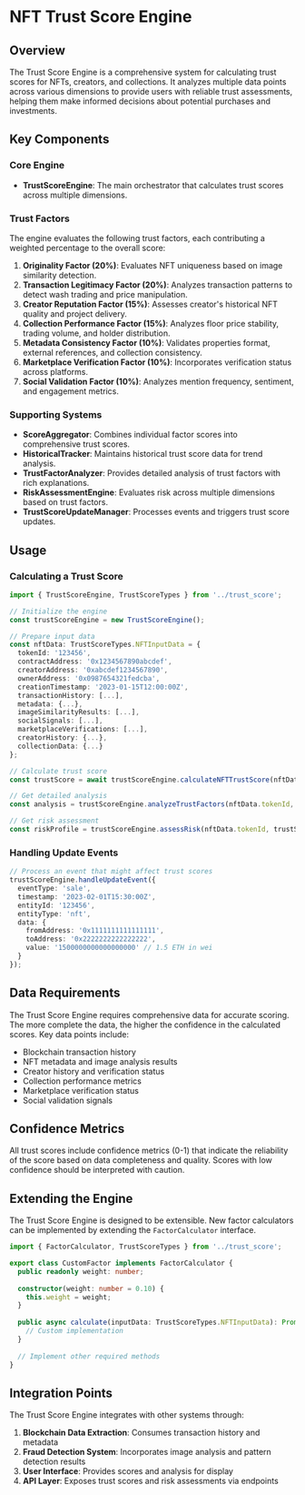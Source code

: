 # NFT Trust Score Engine

## Overview

The Trust Score Engine is a comprehensive system for calculating trust scores for NFTs, creators, and collections. It analyzes multiple data points across various dimensions to provide users with reliable trust assessments, helping them make informed decisions about potential purchases and investments.

## Key Components

### Core Engine

- **TrustScoreEngine**: The main orchestrator that calculates trust scores across multiple dimensions.

### Trust Factors

The engine evaluates the following trust factors, each contributing a weighted percentage to the overall score:

1. **Originality Factor (20%)**: Evaluates NFT uniqueness based on image similarity detection.
2. **Transaction Legitimacy Factor (20%)**: Analyzes transaction patterns to detect wash trading and price manipulation.
3. **Creator Reputation Factor (15%)**: Assesses creator's historical NFT quality and project delivery.
4. **Collection Performance Factor (15%)**: Analyzes floor price stability, trading volume, and holder distribution.
5. **Metadata Consistency Factor (10%)**: Validates properties format, external references, and collection consistency.
6. **Marketplace Verification Factor (10%)**: Incorporates verification status across platforms.
7. **Social Validation Factor (10%)**: Analyzes mention frequency, sentiment, and engagement metrics.

### Supporting Systems

- **ScoreAggregator**: Combines individual factor scores into comprehensive trust scores.
- **HistoricalTracker**: Maintains historical trust score data for trend analysis.
- **TrustFactorAnalyzer**: Provides detailed analysis of trust factors with rich explanations.
- **RiskAssessmentEngine**: Evaluates risk across multiple dimensions based on trust factors.
- **TrustScoreUpdateManager**: Processes events and triggers trust score updates.

## Usage

### Calculating a Trust Score

```typescript
import { TrustScoreEngine, TrustScoreTypes } from '../trust_score';

// Initialize the engine
const trustScoreEngine = new TrustScoreEngine();

// Prepare input data
const nftData: TrustScoreTypes.NFTInputData = {
  tokenId: '123456',
  contractAddress: '0x1234567890abcdef',
  creatorAddress: '0xabcdef1234567890',
  ownerAddress: '0x0987654321fedcba',
  creationTimestamp: '2023-01-15T12:00:00Z',
  transactionHistory: [...],
  metadata: {...},
  imageSimilarityResults: [...],
  socialSignals: [...],
  marketplaceVerifications: [...],
  creatorHistory: {...},
  collectionData: {...}
};

// Calculate trust score
const trustScore = await trustScoreEngine.calculateNFTTrustScore(nftData.tokenId, nftData);

// Get detailed analysis
const analysis = trustScoreEngine.analyzeTrustFactors(nftData.tokenId, trustScore);

// Get risk assessment
const riskProfile = trustScoreEngine.assessRisk(nftData.tokenId, trustScore);
```

### Handling Update Events

```typescript
// Process an event that might affect trust scores
trustScoreEngine.handleUpdateEvent({
  eventType: 'sale',
  timestamp: '2023-02-01T15:30:00Z',
  entityId: '123456',
  entityType: 'nft',
  data: {
    fromAddress: '0x1111111111111111',
    toAddress: '0x2222222222222222',
    value: '1500000000000000000' // 1.5 ETH in wei
  }
});
```

## Data Requirements

The Trust Score Engine requires comprehensive data for accurate scoring. The more complete the data, the higher the confidence in the calculated scores. Key data points include:

- Blockchain transaction history
- NFT metadata and image analysis results
- Creator history and verification status
- Collection performance metrics
- Marketplace verification status
- Social validation signals

## Confidence Metrics

All trust scores include confidence metrics (0-1) that indicate the reliability of the score based on data completeness and quality. Scores with low confidence should be interpreted with caution.

## Extending the Engine

The Trust Score Engine is designed to be extensible. New factor calculators can be implemented by extending the `FactorCalculator` interface.

```typescript
import { FactorCalculator, TrustScoreTypes } from '../trust_score';

export class CustomFactor implements FactorCalculator {
  public readonly weight: number;
  
  constructor(weight: number = 0.10) {
    this.weight = weight;
  }
  
  public async calculate(inputData: TrustScoreTypes.NFTInputData): Promise<TrustScoreTypes.FactorScore> {
    // Custom implementation
  }
  
  // Implement other required methods
}
```

## Integration Points

The Trust Score Engine integrates with other systems through:

1. **Blockchain Data Extraction**: Consumes transaction history and metadata
2. **Fraud Detection System**: Incorporates image analysis and pattern detection results
3. **User Interface**: Provides scores and analysis for display
4. **API Layer**: Exposes trust scores and risk assessments via endpoints